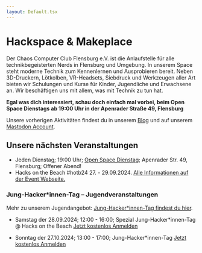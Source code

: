```yaml
---
layout: Default.tsx
---
```


# Hackspace & Makeplace

Der Chaos Computer Club Flensburg e.V. ist die Anlaufstelle für alle technikbegeisterten Nerds in Flensburg und Umgebung. In unserem Space steht moderne Technik zum Kennenlernen und Ausprobieren bereit. Neben 3D-Druckern, Lötkolben, VR-Headsets, Siebdruck und Werkzeugen aller Art bieten wir Schulungen und Kurse für Kinder, Jugendliche und Erwachsene an. Wir beschäftigen uns mit allem, was mit Technik zu tun hat.

**Egal was dich interessiert, schau doch einfach mal vorbei, beim Open Space Dienstags ab 19:00 Uhr in der Apenrader Straße 49, Flensburg**

Unsere vorherigen Aktivitäten findest du in unserem [Blog](/blog/page/1) und auf unserem [Mastodon Account](https://chaos.social/@chaos_fl).

## Unsere nächsten Veranstaltungen

- Jeden Dienstag; 19:00 Uhr; [Open Space Dienstag](/mitmachen/openSpace/); Apenrader Str. 49, Flensburg; Offener Abend!
- Hacks on the Beach #hotb24 27. - 29.09.2024. [Alle Informationen auf der Event Webseite.](https://hotb.c3fl.de/de/)

### Jung-Hacker*innen-Tag – Jugendveranstaltungen

Mehr zu unserem Jugendangebot: [Jung-Hacker*innen-Tag findest du hier](/jugendtreff/jung-hackerinnen-tag/).

- Samstag der 28.09.2024; 12:00 - 16:00; Spezial Jung-Hacker*innen-Tag @ Hacks on the Beach [Jetzt kostenlos Anmelden](https://tickets.chaostreff-flensburg.de/hoth/jht/9/)

- Sonntag der 27.10.2024; 13:00 - 17:00; Jung-Hacker*innen-Tag [Jetzt kostenlos Anmelden](https://tickets.chaostreff-flensburg.de/hoth/jht/10/)
